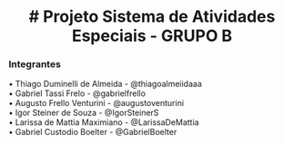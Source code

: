 <h1 align="center"># Projeto Sistema de Atividades Especiais - GRUPO B</h1>

### Integrantes
• Thiago Duminelli de Almeida - @thiagoalmeiidaaa <br>
• Gabriel Tassi Frelo - @gabrielfrello <br>
• Augusto Frello Venturini - @augustoventurini <br>
• Igor Steiner de Souza - @IgorSteinerS <br>
• Larissa de Mattia Maximiano - @LarissaDeMattia <br>
• Gabriel Custodio Boelter - @GabrielBoelter 
